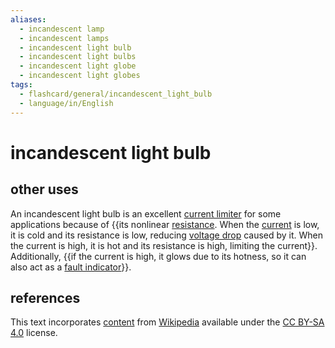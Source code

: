 ```yaml
---
aliases:
  - incandescent lamp
  - incandescent lamps
  - incandescent light bulb
  - incandescent light bulbs
  - incandescent light globe
  - incandescent light globes
tags:
  - flashcard/general/incandescent_light_bulb
  - language/in/English
---
```


# incandescent light bulb

## other uses

An incandescent light bulb is an excellent [current limiter](current%20limiting.md) for some applications because of {{its nonlinear [resistance](electrical%20resistance%20and%20conductance.md). When the [current](electric%20current.md) is low, it is cold and its resistance is low, reducing [voltage drop](voltage%20drop.md) caused by it. When the current is high, it is hot and its resistance is high, limiting the current}}. Additionally, {{if the current is high, it glows due to its hotness, so it can also act as a [fault indicator](fault%20indicator.md)}}. <!--SR:!2024-02-27,41,290!2024-03-06,51,310-->

## references

This text incorporates [content](https://en.wikipedia.org/wiki/incandescent_light_bulb) from [Wikipedia](Wikipedia.md) available under the [CC BY-SA 4.0](https://creativecommons.org/licenses/by-sa/4.0/) license.
